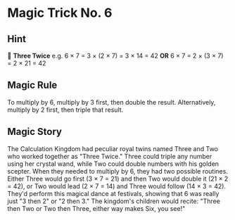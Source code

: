 # Magic Trick No. 6

## Hint

🧩 **Three Twice** e.g. 6 × 7 = 3 × (2 × 7) = 3 × 14 = 42 **OR** 6 × 7 = 2 × (3 × 7) = 2 × 21 = 42

## Magic Rule

To multiply by 6, multiply by 3 first, then double the result. Alternatively, multiply by 2 first, then triple that result.

## Magic Story

The Calculation Kingdom had peculiar royal twins named Three and Two who worked together as "Three Twice." Three could triple any number using her crystal wand, while Two could double numbers with his golden scepter. When they needed to multiply by 6, they had two possible routines. Either Three would go first (3 × 7 = 21) and then Two would double it (21 × 2 = 42), or Two would lead (2 × 7 = 14) and Three would follow (14 × 3 = 42). They'd perform this magical dance at festivals, showing that 6 was really just "3 then 2" or "2 then 3." The kingdom's children would recite: "Three then Two or Two then Three, either way makes Six, you see!"
